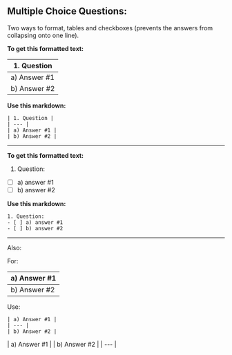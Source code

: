 ## Multiple Choice Questions: 

Two ways to format, tables and checkboxes (prevents the answers from collapsing onto one line). 

**To get this formatted text:** 

| 1. Question | 
| --- |
| a) Answer #1 |
| b) Answer #2 |

**Use this markdown:** 

```
| 1. Question | 
| --- |
| a) Answer #1 |
| b) Answer #2 |

```
---

**To get this formatted text:** 

1. Question:
- [ ] a) answer #1
- [ ] b) answer #2

**Use this markdown:** 

```
1. Question:
- [ ] a) answer #1
- [ ] b) answer #2
```

---

Also: 

For: 

| a) Answer #1 |
| --- |
| b) Answer #2 |

Use: 

```
| a) Answer #1 |
| --- |
| b) Answer #2 |
```

| a) Answer #1 |
| b) Answer #2 |
| --- |



